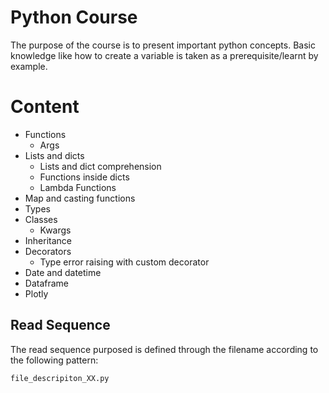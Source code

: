 # Python Course
The purpose of the course is to present important python concepts.
Basic knowledge like how to create a variable is taken as a prerequisite/learnt by example.

# Content


- Functions
  - Args
- Lists and dicts
    - Lists and dict comprehension
    - Functions inside dicts
    - Lambda Functions
- Map and casting functions
- Types
- Classes
  - Kwargs
- Inheritance
- Decorators
    - Type error raising with custom decorator
- Date and datetime
- Dataframe
- Plotly

## Read Sequence

The read sequence purposed is defined through the filename according to the following pattern:

```file_descripiton_XX.py```
